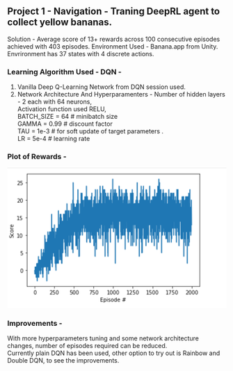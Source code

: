 ## Project 1 - Navigation - Traning DeepRL agent to collect yellow bananas.
Solution - Average score of 13+ rewards across 100 consecutive episodes achieved with 403 episodes.
Environment Used - Banana.app from Unity.
Envrironment has 37 states with 4 discrete actions.

### Learning Algorithm Used - DQN - 
1) Vanilla Deep Q-Learning Network from DQN session used. 
2) Network Architecture And Hyperparamenters - 
    Number of hidden layers - 2 each with 64 neurons, <br>
    Activation function used RELU, <br>
    BATCH_SIZE = 64         # minibatch size <br>
    GAMMA = 0.99            # discount factor <br>
    TAU = 1e-3              # for soft update of target parameters . <br>
    LR = 5e-4               # learning rate <br>

### Plot of Rewards - 

![Rewards](images/Rewards.png "Rewards")


### Improvements - 
With more hyperparameters tuning and some network architecture changes, number of episodes required can be reduced.<br>
Currently plain DQN has been used, other option to try out is Rainbow and Double DQN, to see the improvements.




